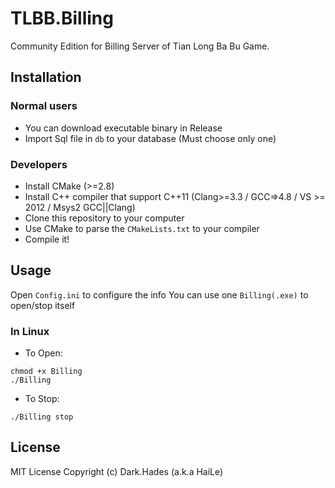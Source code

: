 # TLBB.Billing

Community Edition for Billing Server of Tian Long Ba Bu Game.

## Installation

### Normal users

- You can download executable binary in Release
- Import Sql file in `db` to your database (Must choose only one)

### Developers

- Install CMake (>=2.8)
- Install C++ compiler that support C++11 (Clang>=3.3 / GCC=>4.8 / VS >= 2012 / Msys2 GCC||Clang)
- Clone this repository to your computer
- Use CMake to parse the `CMakeLists.txt` to your compiler
- Compile it!

## Usage

Open `Config.ini` to configure the info
You can use one `Billing(.exe)` to open/stop itself

### In Linux

- To Open:
```
chmod +x Billing
./Billing
```

- To Stop:
```
./Billing stop
```

## License

MIT License
Copyright (c) Dark.Hades (a.k.a HaiLe)

